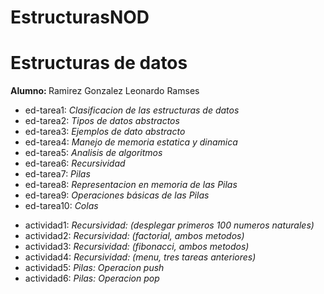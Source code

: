 # EstructurasNOD

<h1>Estructuras de datos</h1>
<b>Alumno: </b>Ramirez Gonzalez Leonardo Ramses
<ul>
  <li b>ed-tarea1: </b> <i> Clasificacion de las estructuras de datos</i>
  <li b>ed-tarea2: </b> <i> Tipos de datos abstractos</i>
  <li b>ed-tarea3: </b> <i> Ejemplos de dato abstracto</i>
  <li b>ed-tarea4: </b> <i> Manejo de memoria estatica y dinamica</i>
  <li b>ed-tarea5: </b> <i> Analisis de algoritmos</i>
  <li b>ed-tarea6: </b> <i> Recursividad</i>
  <li b>ed-tarea7: </b> <i> Pilas</i>
  <li b>ed-tarea8: </b> <i> Representacion en memoria de las Pilas</i>
  <li b>ed-tarea9: </b> <i> Operaciones básicas de las Pilas</i>
  <li b>ed-tarea10: </b> <i> Colas</i>
</ul>

<ul>
  <li b>actividad1: </b> <i> Recursividad: (desplegar primeros 100 numeros naturales)</i>
  <li b>actividad2: </b> <i> Recursividad: (factorial, ambos metodos)</i>
  <li b>actividad3: </b> <i> Recursividad: (fibonacci, ambos metodos)</i>
  <li b>actividad4: </b> <i> Recursividad: (menu, tres tareas anteriores)</i>
  <li b>actividad5: </b> <i> Pilas: Operacion push</i>
  <li b>actividad6: </b> <i> Pilas: Operacion pop</i>
</ul>
